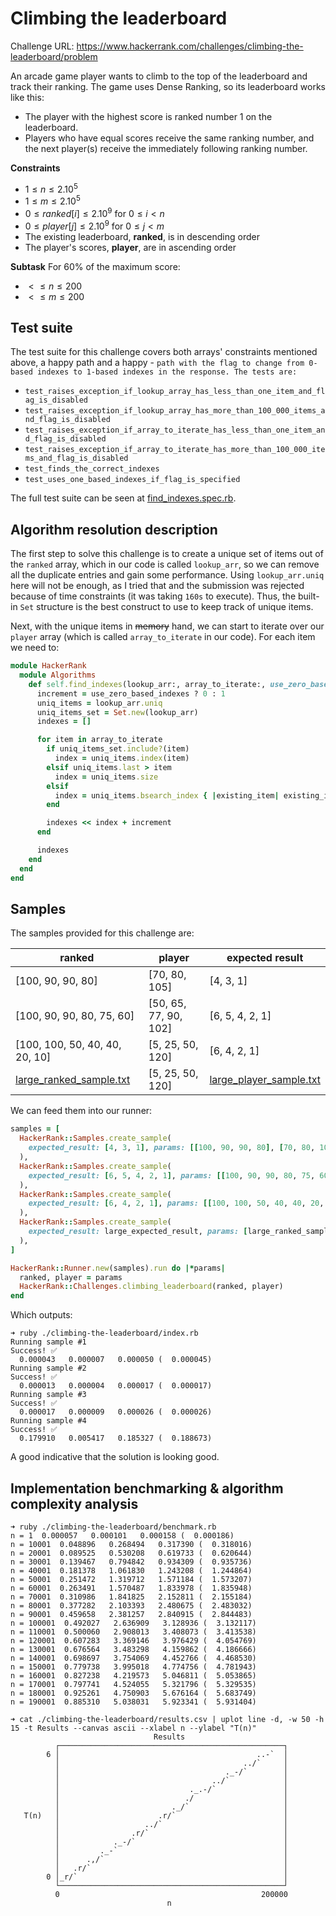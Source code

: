# Climbing the leaderboard

Challenge URL: https://www.hackerrank.com/challenges/climbing-the-leaderboard/problem

An arcade game player wants to climb to the top of the leaderboard and track their ranking. The game uses Dense Ranking, so its leaderboard works like this:

- The player with the highest score is ranked number 1 on the leaderboard.
- Players who have equal scores receive the same ranking number, and the next player(s) receive the immediately following ranking number.

**Constraints**

- $1 \leq n \leq 2.10^{5}$
- $1 \leq m \leq 2.10^{5}$
- $0 \leq ranked[i] \leq 2.10^{9}$ for $0 \leq i < n$
- $0 \leq player[j] \leq 2.10^{9}$ for $0 \leq j < m$
- The existing leaderboard, **ranked**, is in descending order
- The player's scores, **player**, are in ascending order

**Subtask**
For 60% of the maximum score:

- $< \leq n \leq 200$
- $< \leq m \leq 200$

## Test suite

The test suite for this challenge covers both arrays' constraints mentioned above, a happy path and a happy - `path with the flag to change from 0-based indexes to 1-based indexes in the response. The tests are:`

- `test_raises_exception_if_lookup_array_has_less_than_one_item_and_flag_is_disabled`
- `test_raises_exception_if_lookup_array_has_more_than_100_000_items_and_flag_is_disabled`
- `test_raises_exception_if_array_to_iterate_has_less_than_one_item_and_flag_is_disabled`
- `test_raises_exception_if_array_to_iterate_has_more_than_100_000_items_and_flag_is_disabled`
- `test_finds_the_correct_indexes`
- `test_uses_one_based_indexes_if_flag_is_specified`

The full test suite can be seen at [find_indexes.spec.rb](./find_indexes.spec.rb).

## Algorithm resolution description

The first step to solve this challenge is to create a unique set of items out of the `ranked` array, which in our code is called `lookup_arr`, so we can remove all the duplicate entries and gain some performance. Using `lookup_arr.uniq` here will not be enough, as I tried that and the submission was rejected because of time constraints (it was taking `160s` to execute). Thus, the built-in `Set` structure is the best construct to use to keep track of unique items.

Next, with the unique items in ~~memory~~ hand, we can start to iterate over our `player` array (which is called `array_to_iterate` in our code). For each item we need to:

```ruby
module HackerRank
  module Algorithms
    def self.find_indexes(lookup_arr:, array_to_iterate:, use_zero_based_indexes: true)
      increment = use_zero_based_indexes ? 0 : 1
      uniq_items = lookup_arr.uniq
      uniq_items_set = Set.new(lookup_arr)
      indexes = []

      for item in array_to_iterate
        if uniq_items_set.include?(item)
          index = uniq_items.index(item)
        elsif uniq_items.last > item
          index = uniq_items.size
        elsif
          index = uniq_items.bsearch_index { |existing_item| existing_item <= item }
        end

        indexes << index + increment
      end

      indexes
    end
  end
end
```

## Samples

The samples provided for this challenge are:

| ranked                                  | player                | expected result                         |
| --------------------------------------- | --------------------- | --------------------------------------- |
| [100, 90, 90, 80]                       | [70, 80, 105]         | [4, 3, 1]                               |
| [100, 90, 90, 80, 75, 60]               | [50, 65, 77, 90, 102] | [6, 5, 4, 2, 1]                         |
| [100, 100, 50, 40, 40, 20, 10]          | [5, 25, 50, 120]      | [6, 4, 2, 1]                            |
| [large_ranked_sample.txt](./ranked.txt) | [5, 25, 50, 120]      | [large_player_sample.txt](./player.txt) |

We can feed them into our runner:

```ruby
samples = [
  HackerRank::Samples.create_sample(
    expected_result: [4, 3, 1], params: [[100, 90, 90, 80], [70, 80, 105]]
  ),
  HackerRank::Samples.create_sample(
    expected_result: [6, 5, 4, 2, 1], params: [[100, 90, 90, 80, 75, 60], [50, 65, 77, 90, 102]]
  ),
  HackerRank::Samples.create_sample(
    expected_result: [6, 4, 2, 1], params: [[100, 100, 50, 40, 40, 20, 10], [5, 25, 50, 120]]
  ),
  HackerRank::Samples.create_sample(
    expected_result: large_expected_result, params: [large_ranked_sample, large_player_sample]
  ),
]

HackerRank::Runner.new(samples).run do |*params|
  ranked, player = params
  HackerRank::Challenges.climbing_leaderboard(ranked, player)
end
```

Which outputs:

```console
➜ ruby ./climbing-the-leaderboard/index.rb
Running sample #1
Success! ✅
  0.000043   0.000007   0.000050 (  0.000045)
Running sample #2
Success! ✅
  0.000013   0.000004   0.000017 (  0.000017)
Running sample #3
Success! ✅
  0.000017   0.000009   0.000026 (  0.000026)
Running sample #4
Success! ✅
  0.179910   0.005417   0.185327 (  0.188673)
```

A good indicative that the solution is looking good.

## Implementation benchmarking & algorithm complexity analysis

```console
➜ ruby ./climbing-the-leaderboard/benchmark.rb
n = 1  0.000057   0.000101   0.000158 (  0.000186)
n = 10001  0.048896   0.268494   0.317390 (  0.318016)
n = 20001  0.089525   0.530208   0.619733 (  0.620644)
n = 30001  0.139467   0.794842   0.934309 (  0.935736)
n = 40001  0.181378   1.061830   1.243208 (  1.244864)
n = 50001  0.251472   1.319712   1.571184 (  1.573207)
n = 60001  0.263491   1.570487   1.833978 (  1.835948)
n = 70001  0.310986   1.841825   2.152811 (  2.155184)
n = 80001  0.377282   2.103393   2.480675 (  2.483032)
n = 90001  0.459658   2.381257   2.840915 (  2.844483)
n = 100001  0.492027   2.636909   3.128936 (  3.132117)
n = 110001  0.500060   2.908013   3.408073 (  3.413538)
n = 120001  0.607283   3.369146   3.976429 (  4.054769)
n = 130001  0.676564   3.483298   4.159862 (  4.186666)
n = 140001  0.698697   3.754069   4.452766 (  4.468530)
n = 150001  0.779738   3.995018   4.774756 (  4.781943)
n = 160001  0.827238   4.219573   5.046811 (  5.053865)
n = 170001  0.797741   4.524055   5.321796 (  5.329535)
n = 180001  0.925261   4.750903   5.676164 (  5.683749)
n = 190001  0.885310   5.038031   5.923341 (  5.931404)
```

```console
➜ cat ./climbing-the-leaderboard/results.csv | uplot line -d, -w 50 -h 15 -t Results --canvas ascii --xlabel n --ylabel "T(n)"
                                Results
          ┌──────────────────────────────────────────────────┐
        6 │                                            ..-`  │
          │                                         ../`     │
          │                                     ._-/`        │
          │                                  ../`            │
          │                             ._.-/`               │
          │                            ./                    │
          │                         ._/`                     │
   T(n)   │                      .r/`                        │
          │                   ../`                           │
          │                .r/`                              │
          │            ._-/`                                 │
          │         ._-`                                     │
          │      .,/`                                        │
          │   .r/`                                           │
        0 │_r/`                                              │
          └──────────────────────────────────────────────────┘
          0                                             200000
                                   n
```
